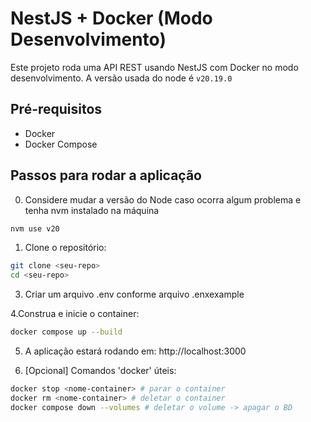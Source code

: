 # NestJS + Docker (Modo Desenvolvimento)

Este projeto roda uma API REST usando NestJS com Docker no modo desenvolvimento. A versão usada do node é `v20.19.0`

## Pré-requisitos

- Docker
- Docker Compose

## Passos para rodar a aplicação

0. Considere mudar a versão do Node caso ocorra algum problema e tenha nvm instalado na máquina

```bash
nvm use v20
```

1. Clone o repositório:

```bash
git clone <seu-repo>
cd <seu-repo>
```

3. Criar um arquivo .env conforme arquivo .enxexample

4.Construa e inicie o container:

```bash
docker compose up --build
```

5. A aplicação estará rodando em: http://localhost:3000

6. [Opcional] Comandos 'docker' úteis:

```bash
docker stop <nome-container> # parar o container
docker rm <nome-container> # deletar o container
docker compose down --volumes # deletar o volume -> apagar o BD
```
